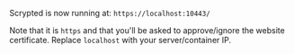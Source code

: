 

Scrypted is now running at: `https://localhost:10443/`

Note that it is `https` and that you'll be asked to approve/ignore the website certificate. Replace `localhost` with your server/container IP.
